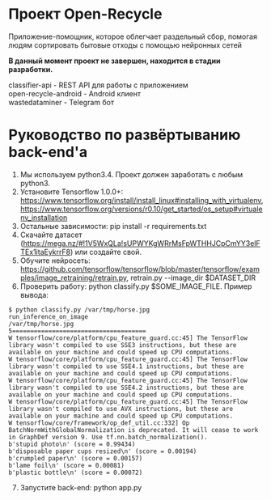 # Проект Open-Recycle  
Приложение-помощник, которое облегчает раздельный сбор, помогая людям сортировать бытовые отходы с помощью нейронных сетей  
  
**В данный момент проект не завершен, находится в стадии разработки.**  
  
classifier-api - REST API для работы с приложением   
open-recycle-android - Android клиент  
wastedataminer - Telegram бот 

# Руководство по развёртыванию back-end'а

1. Мы используем python3.4. Проект должен заработать с любым python3.
2. Установите Tensorflow 1.0.0+: https://www.tensorflow.org/install/install_linux#installing_with_virtualenv, https://www.tensorflow.org/versions/r0.10/get_started/os_setup#virtualenv_installation
3. Остальные зависимости: pip install -r requirements.txt
4. Скачайте датасет (https://mega.nz/#!1V5WxQLa!sUPWYKgWRrMsFpWTHHJCpCmYY3elFTEx1itaEykrrF8) или создайте свой.
5. Обучите нейросеть: https://github.com/tensorflow/tensorflow/blob/master/tensorflow/examples/image_retraining/retrain.py, retrain.py --image_dir $DATASET_DIR
6. Проверить работу: python classify.py $SOME_IMAGE_FILE. Пример вывода:
```
$ python classify.py /var/tmp/horse.jpg                                             
run_inference_on_image
/var/tmp/horse.jpg
5=====================================
W tensorflow/core/platform/cpu_feature_guard.cc:45] The TensorFlow library wasn't compiled to use SSE3 instructions, but these are available on your machine and could speed up CPU computations.
W tensorflow/core/platform/cpu_feature_guard.cc:45] The TensorFlow library wasn't compiled to use SSE4.1 instructions, but these are available on your machine and could speed up CPU computations.
W tensorflow/core/platform/cpu_feature_guard.cc:45] The TensorFlow library wasn't compiled to use SSE4.2 instructions, but these are available on your machine and could speed up CPU computations.
W tensorflow/core/platform/cpu_feature_guard.cc:45] The TensorFlow library wasn't compiled to use AVX instructions, but these are available on your machine and could speed up CPU computations.
W tensorflow/core/framework/op_def_util.cc:332] Op BatchNormWithGlobalNormalization is deprecated. It will cease to work in GraphDef version 9. Use tf.nn.batch_normalization().
b'stupid photo\n' (score = 0.99434)
b'disposable paper cups resized\n' (score = 0.00194)
b'crumpled paper\n' (score = 0.00157)
b'lame foil\n' (score = 0.00081)
b'plastic bottle\n' (score = 0.00072)
```
7. Запустите back-end: python app.py 

